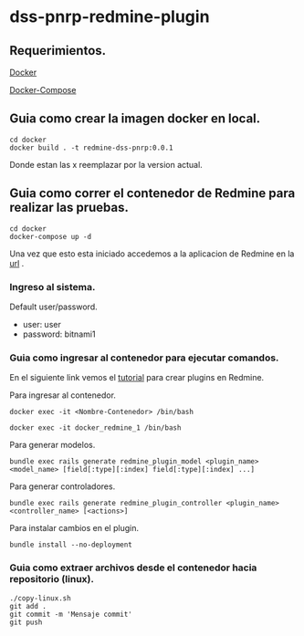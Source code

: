 # dss-pnrp-redmine-plugin

## Requerimientos.

[Docker](https://docs.docker.com/engine/install/ubuntu/)

[Docker-Compose](https://docs.docker.com/compose/install/)

## Guia como crear la imagen docker en local.

```
cd docker
docker build . -t redmine-dss-pnrp:0.0.1 
```
Donde estan las x reemplazar por la version actual.

## Guia como correr el contenedor de Redmine para realizar las pruebas.

```
cd docker
docker-compose up -d 
```

Una vez que esto esta iniciado accedemos a la aplicacion de Redmine en la [url](http://localhost:8080) .

### Ingreso al sistema.

Default user/password.
* user: user
* password: bitnami1

### Guia como ingresar al contenedor para ejecutar comandos.

En el siguiente link vemos el [tutorial](https://www.redmine.org/projects/redmine/wiki/Plugin_Tutorial) para crear plugins en Redmine.

Para ingresar al contenedor.
```
docker exec -it <Nombre-Contenedor> /bin/bash

docker exec -it docker_redmine_1 /bin/bash
```

Para generar modelos.
```
bundle exec rails generate redmine_plugin_model <plugin_name> <model_name> [field[:type][:index] field[:type][:index] ...]
```

Para generar controladores.
```
bundle exec rails generate redmine_plugin_controller <plugin_name> <controller_name> [<actions>]
```

Para instalar cambios en el plugin.
```
bundle install --no-deployment
```

### Guia como extraer archivos desde el contenedor hacia repositorio (linux).

```
./copy-linux.sh
git add .
git commit -m 'Mensaje commit'
git push
```




